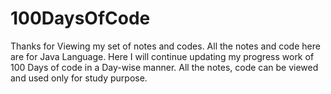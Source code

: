 # 100DaysOfCode

Thanks for Viewing my set of notes and codes.
All the notes and code here are for Java Language.
Here I will continue updating my progress work of 100 Days of code in a Day-wise manner.
All the notes, code can be viewed and used only for study purpose.
